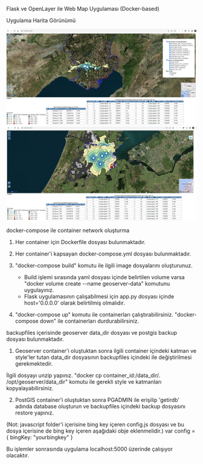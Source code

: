 Flask ve OpenLayer ile Web Map Uygulaması (Docker-based)

Uygulama Harita Görünümü

<img src='/flask/static/images/Adana.png'>

<img src='/flask/static/images/Amsterdam.png'>

docker-compose ile container network oluşturma

1. Her container için Dockerfile dosyası bulunmaktadır.

2. Her container'i kapsayan docker-compose.yml dosyası bulunmaktadır.

3. "docker-compose build" komutu ile ilgili image dosyalarını oluşturunuz. 
    - Build işlemi sırasında yaml dosyası içinde belirtilen volume varsa "docker volume create --name geoserver-data" komutunu uygulayınız.
	 - Flask uygulamasının çalışabilmesi için app.py dosyası içinde host='0.0.0.0' olarak belirtilmiş olmalıdır.

4. "docker-compose up"  komutu ile containerları çalıştırabilirsiniz. 
   "docker-compose down" ile containerları durdurabilirsiniz. 
   

backupfiles içerisinde geoserver data_dir dosyası ve postgis backup dosyası bulunmaktadır. 

1. Geoserver container'i oluştuktan sonra ilgili container içindeki katman ve style'ler tutan data_dir dosyasının backupfiles içindeki ile değiştirilmesi gerekmektedir.

  İlgili dosyayı unzip yapınız.  "docker cp container_id:/data_dir/.  /opt/geoserver/data_dir" komutu ile gerekli style ve katmanları kopyalayabilirsiniz.  

2. PostGIS container'i oluştuktan sonra PGADMIN ile erişilip 'getirdb' adında database oluşturun ve backupfiles içindeki backup dosyasını restore yapınız. 



(Not: javascript folder'i içerisine bing key içeren config.js dosyası ve bu dosya içerisine de bing key içeren aşağıdaki obje eklenmelidir.)
var config = { 
    bingKey: "yourbingkey"
}

Bu işlemler sonrasında uygulama localhost:5000 üzerinde çalışıyor olacaktır. 
